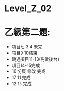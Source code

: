# Level_Z_02

# 乙級第二題:

- 項目七.3.4 未完
- 項目9 10結束
- 跳過項目11-13(先做後台)
- 項目14-15完成
- 16:分頁 修改 完成
- 17 11 完成
- 12 13 完成